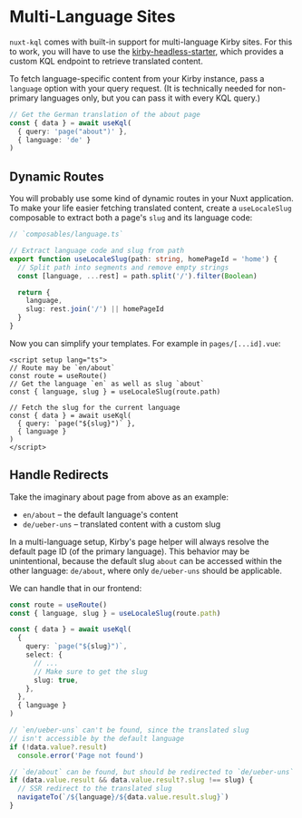 # Multi-Language Sites

`nuxt-kql` comes with built-in support for multi-language Kirby sites. For this to work, you will have to use the [kirby-headless-starter](https://github.com/johannschopplich/kirby-headless-starter), which provides a custom KQL endpoint to retrieve translated content.

To fetch language-specific content from your Kirby instance, pass a `language` option with your query request. (It is technically needed for non-primary languages only, but you can pass it with every KQL query.)

```ts
// Get the German translation of the about page
const { data } = await useKql(
  { query: 'page("about")' },
  { language: 'de' }
)
```

## Dynamic Routes

You will probably use some kind of dynamic routes in your Nuxt application. To make your life easier fetching translated content, create a `useLocaleSlug` composable to extract both a page's `slug` and its language code:

```ts
// `composables/language.ts`

// Extract language code and slug from path
export function useLocaleSlug(path: string, homePageId = 'home') {
  // Split path into segments and remove empty strings
  const [language, ...rest] = path.split('/').filter(Boolean)

  return {
    language,
    slug: rest.join('/') || homePageId
  }
}
```

Now you can simplify your templates. For example in `pages/[...id].vue`:

```vue
<script setup lang="ts">
// Route may be `en/about`
const route = useRoute()
// Get the language `en` as well as slug `about`
const { language, slug } = useLocaleSlug(route.path)

// Fetch the slug for the current language
const { data } = await useKql(
  { query: `page("${slug}")` },
  { language }
)
</script>
```

## Handle Redirects

Take the imaginary about page from above as an example:

- `en/about` – the default language's content
- `de/ueber-uns` – translated content with a custom slug

In a multi-language setup, Kirby's page helper will always resolve the default page ID (of the primary language). This behavior may be unintentional, because the default slug `about` can be accessed within the other language: `de/about`, where only `de/ueber-uns` should be applicable.

We can handle that in our frontend:

```ts
const route = useRoute()
const { language, slug } = useLocaleSlug(route.path)

const { data } = await useKql(
  {
    query: `page("${slug}")`,
    select: {
      // ...
      // Make sure to get the slug
      slug: true,
    },
  },
  { language }
)

// `en/ueber-uns` can't be found, since the translated slug
// isn't accessible by the default language
if (!data.value?.result)
  console.error('Page not found')

// `de/about` can be found, but should be redirected to `de/ueber-uns`
if (data.value.result && data.value.result?.slug !== slug) {
  // SSR redirect to the translated slug
  navigateTo(`/${language}/${data.value.result.slug}`)
}
```
